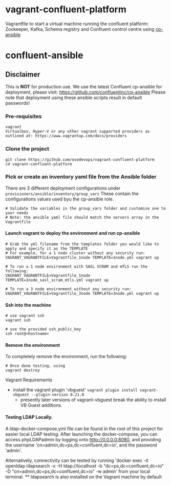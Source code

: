 # vagrant-confluent-platform
Vagrantfile to start a virtual machine running the confluent platform: Zookeeper, Kafka, Schema registry and Confluent control centre using [cp-ansible](https://github.com/confluentinc/cp-ansible)

# confluent-ansible

## Disclaimer
This is **NOT** for production use. We use the latest Confluent cp-ansible for deployment, please visit: https://github.com/confluentinc/cp-ansible
Please note that deployment using these ansible scripts result in default passwords!

### Pre-requisites
```
vagrant
Virtualbox, Hyper-V or any other vagrant supported providers as outlined at: https://www.vagrantup.com/docs/providers
```

### Clone the project
```
git clone https://github.com/osodevops/vagrant-confluent-platform
cd vagrant-confluent-platform
```

### Pick or create an inventory yaml file from the Ansible folder
There are 3 different deployment configurations under `provisioners/ansible/inventory/group_vars` These contain the configurations values used byu the cp-ansible role. 
```
# Validate the variables in the group_vars folder and customise one to your needs
# Note: the ansible yaml file should match the servers array in the Vagrantfile
```

#### Launch vagrant to deploy the environment and run cp-ansible
```
# Grab the yml filename from the templates folder you would like to apply and specify it as the TEMPLATE
# For example, for a 1 node cluster without any security run:
VAGRANT_VAGRANTFILE=Vagrantfile_1node TEMPLATE=1node.yml vagrant up

# To run a 1 node environment with SASL SCRAM and mTLS run the following:
VAGRANT_VAGRANTFILE=Vagrantfile_1node TEMPLATE=1node_sasl_scram_mtls.yml vagrant up

# To run a 3 node environment without any security run:
VAGRANT_VAGRANTFILE=Vagrantfile_3node TEMPLATE=3node.yml vagrant up
```

#### Ssh into the machine
```
# use vagrant ssh
vagrant ssh

# use the provided ssh_public_key
ssh root@<hostname>
```

#### Remove the environment
To completely remove the environment, run the following:

````
# Once done testing, using
vagrant destroy
````



Vagrant Requirements
* install the vagrant plugin 'vbguest' `vagrant plugin install vagrant-vbguest --plugin-version 0.21.0`
    * presently later versions of vagrant-vbguest break the ability to install VB Guest additions.

#### Testing LDAP Locally.
A ldap-docker-compose.yml file can be found in the root of this project for easier local LDAP testing.  After launching the docker-compose, you can access phpLDAPadmin by logging onto http://0.0.0.0:8080, and providing the username 'cn=admin,dc=ps,dc=confluent,dc=io', and the password 'admin'.

Alternatively, connectivity can be tested by running 'docker exec -it openldap ldapsearch -x -H ldap://localhost -b "dc=ps,dc=confluent,dc=io" -D "cn=admin,dc=ps,dc=confluent,dc=io" -w admin' from your local terminal.  ** ldapsearch is also installed on the Vagrant machine by default
